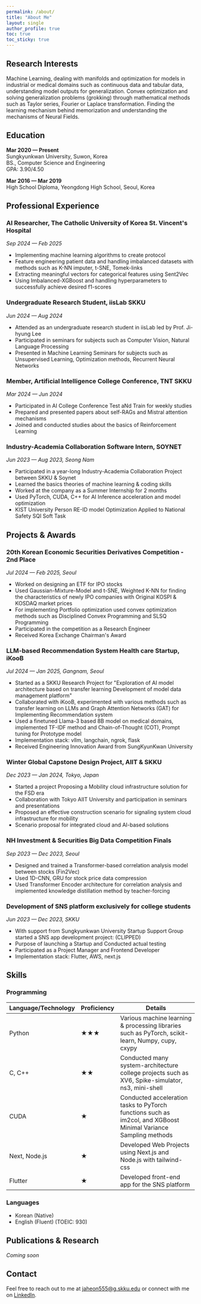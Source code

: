 ```yaml
---
permalink: /about/
title: "About Me"
layout: single
author_profile: true
toc: true
toc_sticky: true
---
```


## Research Interests

Machine Learning, dealing with manifolds and optimization for models in industrial or 
medical domains such as continuous data and tabular data, understanding model outputs for 
generalization. Convex optimization and solving generalization problems (grokking) through 
mathematical methods such as Taylor series, Fourier or Laplace transformation. Finding the learning 
mechanism behind memorization and understanding the mechanisms of Neural Fields.

## Education

**Mar 2020 — Present**  
Sungkyunkwan University, Suwon, Korea  
BS., Computer Science and Engineering  
GPA: 3.90/4.50

**Mar 2016 — Mar 2019**  
High School Diploma, Yeongdong High School, Seoul, Korea

## Professional Experience

### AI Researcher, The Catholic University of Korea St. Vincent's Hospital
*Sep 2024 — Feb 2025*

- Implementing machine learning algorithms to create protocol
- Feature engineering patient data and handling imbalanced datasets with methods such as K-NN imputer, t-SNE, Tomek-links
- Extracting meaningful vectors for categorical features using Sent2Vec
- Using Imbalanced-XGBoost and handling hyperparameters to successfully achieve desired f1-scores

### Undergraduate Research Student, iisLab SKKU
*Jun 2024 — Aug 2024*

- Attended as an undergraduate research student in iisLab led by Prof. Ji-hyung Lee
- Participated in seminars for subjects such as Computer Vision, Natural Language Processing
- Presented in Machine Learning Seminars for subjects such as Unsupervised Learning, Optimization methods, Recurrent Neural Networks

### Member, Artificial Intelligence College Conference, TNT SKKU
*Mar 2024 — Jun 2024*

- Participated in AI College Conference Test aNd Train for weekly studies
- Prepared and presented papers about self-RAGs and Mistral attention mechanisms
- Joined and conducted studies about the basics of Reinforcement Learning

### Industry-Academia Collaboration Software Intern, SOYNET
*Jun 2023 — Aug 2023, Seong Nam*

- Participated in a year-long Industry-Academia Collaboration Project between SKKU & Soynet
- Learned the basics theories of machine learning & coding skills
- Worked at the company as a Summer Internship for 2 months
- Used PyTorch, CUDA, C++ for AI Inference acceleration and model optimization
- KIST University Person RE-ID model Optimization Applied to National Safety SQI Soft Task

## Projects & Awards

### 20th Korean Economic Securities Derivatives Competition - 2nd Place
*Jul 2024 — Feb 2025, Seoul*

- Worked on designing an ETF for IPO stocks
- Used Gaussian-Mixture-Model and t-SNE, Weighted K-NN for finding the characteristics of newly IPO companies with Original KOSPI & KOSDAQ market prices
- For implementing Portfolio optimization used convex optimization methods such as Disciplined Convex Programming and SLSQ Programming
- Participated in the competition as a Research Engineer
- Received Korea Exchange Chairman's Award

### LLM-based Recommendation System Health care Startup, iKooB
*Jul 2024 — Jan 2025, Gangnam, Seoul*

- Started as a SKKU Research Project for "Exploration of AI model architecture based on transfer learning Development of model data management platform"
- Collaborated with iKooB, experimented with various methods such as transfer learning on LLMs and Graph Attention Networks (GAT) for Implementing Recommendation system
- Used a finetuned Llama-3 based 8B model on medical domains, implemented TF-IDF method and Chain-of-Thought (COT), Prompt tuning for Prototype model
- Implementation stack: vllm, langchain, ngrok, flask
- Received Engineering Innovation Award from SungKyunKwan University

### Winter Global Capstone Design Project, AIIT & SKKU
*Dec 2023 — Jan 2024, Tokyo, Japan*

- Started a project Proposing a Mobility cloud infrastructure solution for the FSD era
- Collaboration with Tokyo AIIT University and participation in seminars and presentations
- Proposed an effective construction scenario for signaling system cloud infrastructure for mobility
- Scenario proposal for integrated cloud and AI-based solutions

### NH Investment & Securities Big Data Competition Finals
*Sep 2023 — Dec 2023, Seoul*

- Designed and trained a Transformer-based correlation analysis model between stocks (Fin2Vec)
- Used 1D-CNN, GRU for stock price data compression
- Used Transformer Encoder architecture for correlation analysis and implemented knowledge distillation method by teacher-forcing

### Development of SNS platform exclusively for college students
*Jun 2023 — Dec 2023, SKKU*

- With support from Sungkyunkwan University Startup Support Group started a SNS app development project: (CLIPPED)
- Purpose of launching a Startup and Conducted actual testing
- Participated as a Project Manager and Frontend Developer
- Implementation stack: Flutter, AWS, next.js

## Skills

### Programming

| Language/Technology | Proficiency | Details |
|---------------------|-------------|---------|
| Python | ★★★ | Various machine learning & processing libraries such as PyTorch, scikit-learn, Numpy, cupy, cxypy |
| C, C++ | ★★ | Conducted many system-architecture college projects such as XV6, Spike-simulator, ns3, mini-shell |
| CUDA | ★ | Conducted acceleration tasks to PyTorch functions such as im2col, and XGBoost Minimal Variance Sampling methods |
| Next, Node.js | ★ | Developed Web Projects using Next.js and Node.js with tailwind-css |
| Flutter | ★ | Developed front-end app for the SNS platform |

### Languages

- Korean (Native)
- English (Fluent) (TOEIC: 930)

## Publications & Research

*Coming soon*

## Contact

Feel free to reach out to me at [jaheon555@g.skku.edu](mailto:jaheon555@g.skku.edu) or connect with me on [LinkedIn](https://linkedin.com/in/je-hyun-park-42414a27b/).
